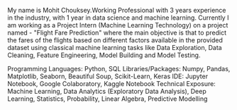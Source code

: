 My name is Mohit Chouksey.Working Professional with 3 years experience in the industry, with 1 year in data science and machine learning. 
Currently I am working as a Project Intern (Machine Learning Technology) on a project named - "Flight Fare Prediction" where the main objective is that to  predict the fares of the flights based on different factors available in the provided dataset using classical machine learning tasks like Data Exploration, Data Cleaning, Feature Engineering, Model Building and Model Testing.

Programming Languages:  Python, SQL 
Libraries/Packages:   Numpy, Pandas, Matplotlib, Seaborn, Beautiful Soup, Scikit-Learn, Keras 
IDE:   Jupyter Notebook, Google Colaboratory, Kaggle Notebook 
Technical Exposure:   Machine Learning, Data Analytics (Exploratory Data Analysis), Deep Learning, Statistics, Probability, Linear Algebra, Predictive Modelling  


